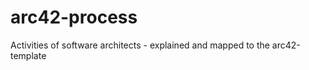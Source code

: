 arc42-process
=============

Activities of software architects - explained and mapped to the arc42-template
